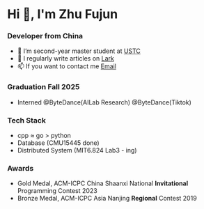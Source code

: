 # Hi 👋, I'm Zhu Fujun

### Developer from China
* 🔭 I’m second-year master student at [USTC](https://ustc.edu.cn/)
* 📝 I regularly write articles on [Lark](https://weql74998q.feishu.cn/drive/folder/HRaIfywpllfmNFdnwHxcZactnOc?from=space_personal_filelist)
* 📫 If you want to contact me [Email](mailto:1198581811@qq.com)

### Graduation Fall 2025
* Interned @ByteDance(AILab Research) @ByteDance(Tiktok)

### Tech Stack
* cpp ≈ go > python
* Database (CMU15445 done)
* Distributed System (MIT6.824 Lab3 - ing)

### Awards
* Gold Medal, ACM-ICPC China Shaanxi National **Invitational** Programming Contest 2023
* Bronze Medal, ACM-ICPC Asia Nanjing **Regional** Contest 2019
